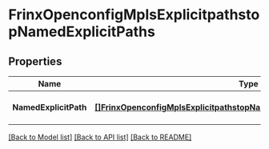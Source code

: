 # FrinxOpenconfigMplsExplicitpathstopNamedExplicitPaths

## Properties
Name | Type | Description | Notes
------------ | ------------- | ------------- | -------------
**NamedExplicitPath** | [**[]FrinxOpenconfigMplsExplicitpathstopNamedexplicitpathsNamedExplicitPath**](frinx.openconfig.mpls.explicitpathstop.namedexplicitpaths.NamedExplicitPath.md) | Optional[A list of explicit paths] REF:Optional.empty | [optional] [default to null]

[[Back to Model list]](../README.md#documentation-for-models) [[Back to API list]](../README.md#documentation-for-api-endpoints) [[Back to README]](../README.md)


